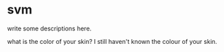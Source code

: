 # svm
write some descriptions here.


what is the color of your skin?
I still haven't known the colour of your skin.
